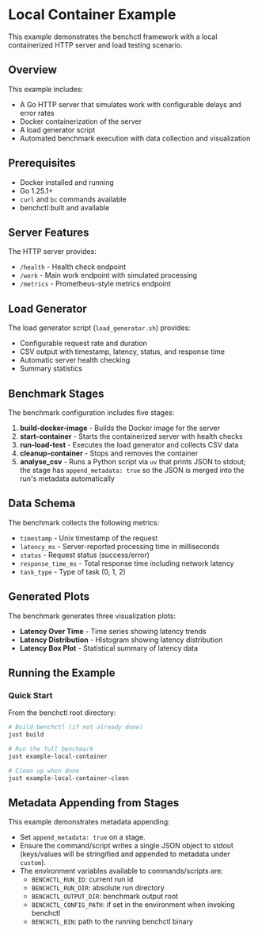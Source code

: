 # Local Container Example

This example demonstrates the benchctl framework with a local containerized HTTP server and load testing scenario.

## Overview

This example includes:
- A Go HTTP server that simulates work with configurable delays and error rates
- Docker containerization of the server
- A load generator script
- Automated benchmark execution with data collection and visualization


## Prerequisites

- Docker installed and running
- Go 1.25.1+
- `curl` and `bc` commands available
- benchctl built and available

## Server Features

The HTTP server provides:
- `/health` - Health check endpoint
- `/work` - Main work endpoint with simulated processing
- `/metrics` - Prometheus-style metrics endpoint

## Load Generator

The load generator script (`load_generator.sh`) provides:
- Configurable request rate and duration
- CSV output with timestamp, latency, status, and response time
- Automatic server health checking
- Summary statistics

## Benchmark Stages

The benchmark configuration includes five stages:

1. **build-docker-image** - Builds the Docker image for the server
2. **start-container** - Starts the containerized server with health checks
3. **run-load-test** - Executes the load generator and collects CSV data
4. **cleanup-container** - Stops and removes the container
5. **analyse_csv** - Runs a Python script via `uv` that prints JSON to stdout; the stage has `append_metadata: true` so the JSON is merged into the run's metadata automatically

## Data Schema

The benchmark collects the following metrics:
- `timestamp` - Unix timestamp of the request
- `latency_ms` - Server-reported processing time in milliseconds
- `status` - Request status (success/error)
- `response_time_ms` - Total response time including network latency
- `task_type` - Type of task (0, 1, 2)

## Generated Plots

The benchmark generates three visualization plots:
- **Latency Over Time** - Time series showing latency trends
- **Latency Distribution** - Histogram showing latency distribution
- **Latency Box Plot** - Statistical summary of latency data

## Running the Example

### Quick Start

From the benchctl root directory:

```bash
# Build benchctl (if not already done)
just build

# Run the full benchmark
just example-local-container

# Clean up when done
just example-local-container-clean
```

## Metadata Appending from Stages

This example demonstrates metadata appending:

- Set `append_metadata: true` on a stage.
- Ensure the command/script writes a single JSON object to stdout (keys/values will be stringified and appended to metadata under `custom`).
- The environment variables available to commands/scripts are:
  - `BENCHCTL_RUN_ID`: current run id
  - `BENCHCTL_RUN_DIR`: absolute run directory
  - `BENCHCTL_OUTPUT_DIR`: benchmark output root
  - `BENCHCTL_CONFIG_PATH`: if set in the environment when invoking benchctl
  - `BENCHCTL_BIN`: path to the running benchctl binary